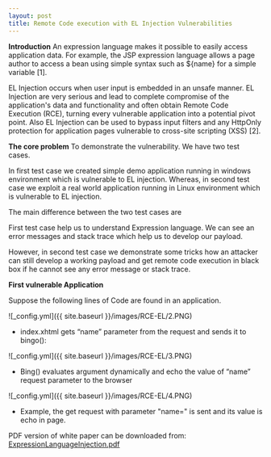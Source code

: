 ```yaml
---
layout: post
title: Remote Code execution with EL Injection Vulnerabilities
---
```


 **Introduction**
An expression language makes it possible to easily access application data. For example, the JSP expression language allows a page author to access a bean using simple syntax such as ${name} for a simple variable [1].

EL Injection occurs when user input is embedded in an unsafe manner. EL Injection are very serious and lead to complete compromise of the application's data and functionality and often obtain Remote Code Execution (RCE), turning every vulnerable application into a potential pivot point. Also EL Injection can be used to bypass input filters and any HttpOnly protection for application pages vulnerable to cross-site scripting (XSS) [2].


**The core problem**
To demonstrate the vulnerability. We have two test cases.

In first test case we created simple demo application running in windows environment which is vulnerable to EL injection. Whereas, in second test case we exploit a real world application running in Linux environment which is vulnerable to EL injection.

The main difference between the two test cases are

First test case help us to understand Expression language. We can see an error messages and stack trace which help us to develop our payload.

However, in second test case we demonstrate some tricks how an attacker can still develop a working payload and get remote code execution in black box if he cannot see any error message or stack trace.


 **First vulnerable Application**

Suppose the following lines of Code are found in an application.

![_config.yml]({{ site.baseurl }}/images/RCE-EL/2.PNG)
 - index.xhtml gets “name” parameter from the request and sends it to bingo():


![_config.yml]({{ site.baseurl }}/images/RCE-EL/3.PNG)
 - Bing() evaluates argument dynamically and echo the value of “name” request parameter to the browser
 
 ![_config.yml]({{ site.baseurl }}/images/RCE-EL/4.PNG)
 - Example, the get request with parameter "name=" is sent and its value is echo in page.




PDF version of white paper can be downloaded from:
[ExpressionLanguageInjection.pdf](https://www.exploit-db.com/docs/46303)
